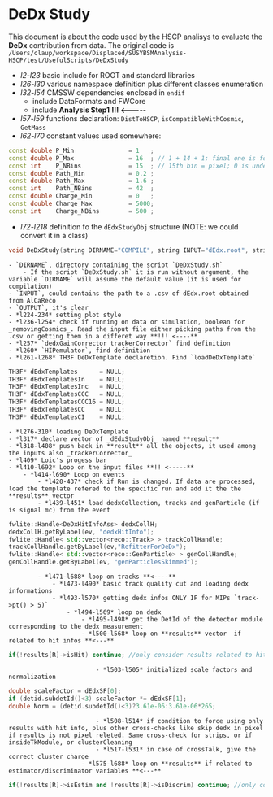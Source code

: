 # DeDx Study

This document is about the code used by the HSCP analisys to evaluete the **DeDx** contribution from data.
The original code is `/Users/claup/workspace/Displaced/SUSYBSMAnalysis-HSCP/test/UsefulScripts/DeDxStudy`

- *l2-l23* basic include for ROOT and standard libraries
- *l26-l30* various namespace definition plus different classes enumeration
- *l32-l54* CMSSW dependencies enclosed in `endif`
	- include DataFormats and FWCore
	- include __Analysis Step1__ **!!! <-----**
- *l57-l59* functions declaration: `DistToHSCP`, `isCompatibleWithCosmic`, `GetMass`
- *l62-l70* constant values used somewhere:
```c++
const double P_Min               = 1   ;
const double P_Max               = 16  ; // 1 + 14 + 1; final one is for pixel!
const int    P_NBins             = 15  ; // 15th bin = pixel; 0 is underflow
const double Path_Min            = 0.2 ;
const double Path_Max            = 1.6 ;
const int    Path_NBins          = 42  ;
const double Charge_Min          = 0   ;
const double Charge_Max          = 5000;
const int    Charge_NBins        = 500 ;
```
- *l72-l218* definition fo the `dEdxStudyObj` structure (NOTE: we could convert it in a class)
```c++
void DeDxStudy(string DIRNAME="COMPILE", string INPUT="dEdx.root", string OUTPUT="out.root")
```
	- `DIRNAME`, directory containing the script `DeDxStudy.sh`
		- If the script `DeDxStudy.sh` it is run without argument, the variable `DIRNAME` will assume the default value (it is used for compilation)
	- `INPUT`, could contains the path to a .csv of dEdx.root obtained from AlCaReco
	- `OUTPUT`, it's clear
	- *l224-234* setting plot style
	- *l236-l254* check if running on data or simulation, boolean for _removingCosmics_. Read the input file either picking paths from the .csv or getting them in a differet way **!!! <----** 
	- *l257* `dedxGainCorrector trackerCorrector` find definition 
	- *l260* `HIPemulator`, find definition 
	- *l261-l268* TH3F DeDxTemplate declaretion. Find `loadDeDxTemplate`
```c++
TH3F* dEdxTemplates      = NULL;
TH3F* dEdxTemplatesIn    = NULL;
TH3F* dEdxTemplatesInc   = NULL;
TH3F* dEdxTemplatesCCC   = NULL;
TH3F* dEdxTemplatesCCC16 = NULL;
TH3F* dEdxTemplatesCC    = NULL;
TH3F* dEdxTemplatesCI    = NULL;
```
	- *l276-310* loading DeDxTemplate	
	- *l317* declare vector of _dEdxStudyObj_ named **result**
	- *l318-l408* push back in **result** all the objects, it used among the inputs also _trackerCorrector_
	- *l409* Loic's progess bar
	- *l410-l692* Loop on the input files **!! <-----**
		- *l414-l690* Loop on events
			- *l420-437* check if Run is changed. If data are processed, load the template refered to the specific run and add it the the **results** vector
			- *l439-l451* load dedxCollection, tracks and genParticle (if is signal mc) from the event
```c++
fwlite::Handle<DeDxHitInfoAss> dedxCollH;
dedxCollH.getByLabel(ev, "dedxHitInfo");
fwlite::Handle< std::vector<reco::Track> > trackCollHandle;
trackCollHandle.getByLabel(ev,"RefitterForDeDx");
fwlite::Handle< std::vector<reco::GenParticle> > genCollHandle;
genCollHandle.getByLabel(ev, "genParticlesSkimmed");
```
			- *l471-l688* loop on tracks **<----**
				- *l473-l490* basic track quality cut and loading dedx informations
				- *l493-l570* getting dedx infos ONLY IF for MIPs `track->pt() > 5)`
					- *l494-l569* loop on dedx
						- *l495-l498* get the DetId of the detector module corresponding to the dedx measurement
						- *l500-l568* loop on **results** vector  if related to hit infos **<---**
```c++
if(!results[R]->isHit) continue; //only consider results related to hit infos
```
							- *l503-l505* initialized scale factors and normalization
```c++
double scaleFactor = dEdxSF[0];
if (detid.subdetId()<3) scaleFactor *= dEdxSF[1];
double Norm = (detid.subdetId()<3)?3.61e-06:3.61e-06*265;
```
							- *l508-l514* if condition to force using only results with hit info, plus other cross-checks like skip dedx in pixel if results is not pixel releted. Same cross-check for strips, or if insideTkModule, or clusterCleaning
							- *l517-l531* in case of crossTalk, give the correct cluster charge
						- *l575-l688* loop on **results** if related to estimator/discriminator variables **<---**		 	 
```c++
if(!results[R]->isEstim and !results[R]->isDiscrim) continue; //only consider results related to estimator/discriminator variables here
```

